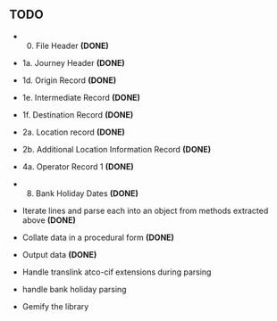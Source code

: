 ## TODO

* 0. File Header **(DONE)**
* 1a. Journey Header **(DONE)**
* 1d. Origin Record **(DONE)**
* 1e. Intermediate Record **(DONE)**
* 1f. Destination Record **(DONE)**
* 2a. Location record **(DONE)**
* 2b. Additional Location Information Record **(DONE)**
* 4a. Operator Record 1 **(DONE)**
* 8. Bank Holiday Dates **(DONE)**

* Iterate lines and parse each into an object from methods extracted above **(DONE)**
* Collate data in a procedural form **(DONE)**
* Output data **(DONE)**

* Handle translink atco-cif extensions during parsing
* handle bank holiday parsing
* Gemify the library

